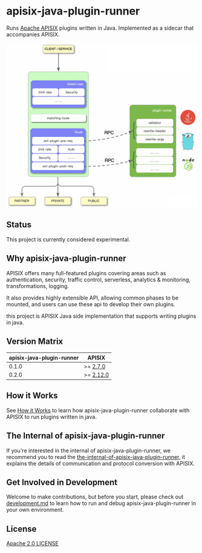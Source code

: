apisix-java-plugin-runner
=================

Runs [Apache APISIX](http://apisix.apache.org/) plugins written in Java.
Implemented as a sidecar that accompanies APISIX.

![apisix-java-plugin-runner-overview](./docs/assets/images/apisix-java-plugin-runner-overview.png)

Status
------

This project is currently considered experimental.

Why apisix-java-plugin-runner
---------------------

APISIX offers many full-featured plugins covering areas such as authentication,
security, traffic control, serverless, analytics & monitoring, transformations, logging.

It also provides highly extensible API, allowing common phases to be mounted,
and users can use these api to develop their own plugins.

this project is APISIX Java side implementation that supports writing plugins in java.

Version Matrix
-------------

| apisix-java-plugin-runner | APISIX                                                                      |
|---------------------------|-----------------------------------------------------------------------------|
| 0.1.0                     | >= [2.7.0](https://github.com/apache/apisix/blob/master/CHANGELOG.md#270)   |
| 0.2.0                     | >= [2.12.0](https://github.com/apache/apisix/blob/master/CHANGELOG.md#2102) |

How it Works
-------------

See [How it Works](./docs/en/latest/how-it-works.md) to learn how apisix-java-plugin-runner collaborate
with APISIX to run plugins written in java.

The Internal of apisix-java-plugin-runner
---------------------------------

If you're interested in the internal of apisix-java-plugin-runner, we recommend you
to read the [the-internal-of-apisix-java-plugin-runner](./docs/en/latest/the-internal-of-apisix-java-plugin-runner.md),
it explains the details of communication and protocol conversion with APISIX.

Get Involved in Development
---------------------------

Welcome to make contributions, but before you start, please check out
[development.md](./docs/en/latest/development.md) to learn how to run and debug apisix-java-plugin-runner
in your own environment.

License
-------

[Apache 2.0 LICENSE](./LICENSE)